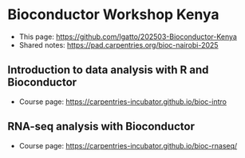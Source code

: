 # Bioconductor Workshop Kenya

- This page: https://github.com/lgatto/202503-Bioconductor-Kenya
- Shared notes: https://pad.carpentries.org/bioc-nairobi-2025

## Introduction to data analysis with R and Bioconductor

- Course page: https://carpentries-incubator.github.io/bioc-intro

## RNA-seq analysis with Bioconductor

- Course page: https://carpentries-incubator.github.io/bioc-rnaseq/
